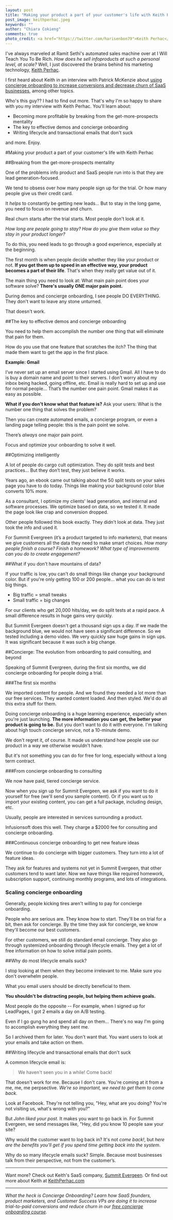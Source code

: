 ```yaml
---
layout: post
title: "Making your product a part of your customer's life with Keith Perhac"
post_image: keithperhac.jpeg
keywords: ""
author: "Chiara Cokieng"
comments: true
photo_credit: <a href="https://twitter.com/harisenbon79">Keith Perhac</a>
---
```


I've always marveled at Ramit Sethi's automated sales machine over at I Will Teach You To Be Rich. *How does he sell infoproducts at such a personal level, at scale?* Well, I just discovered the brains behind his marketing technology, [Keith Perhac](http://keithperhac.com/).

I first heard about Keith in an interview with Patrick McKenzie about [using concierge onboarding to increase conversions and decrease churn of SaaS businesses](http://www.kalzumeus.com/2014/06/19/kalzumeus-podcast-episode-7-launching-new-products/), among other topics.

Who's this guy?? I had to find out more. That's why I'm so happy to share with you my interview with Keith Perhac. You'll learn about:

+ Becoming more profitable by breaking from the get-more-prospects mentality
+ The key to effective demos and concierge onboarding
+ Writing lifecycle and transactional emails that don't suck

and more. Enjoy.

#Making your product a part of your customer's life with Keith Perhac

##Breaking from the get-more-prospects mentality

One of the problems info product and SaaS people run into is that they are lead generation-focused.

We tend to obsess over how many people sign up for the trial. Or how many people give us their credit card.

It *helps* to constantly be getting new leads... But to stay in the long game, you need to focus on revenue and churn.

Real churn starts after the trial starts. Most people don't look at it.

*How long are people going to stay? How do you give them value so they stay in your product longer?*

To do this, you need leads to go through a good experience, especially at the beginning.

The first month is when people decide whether they like your product or not. **If you get them up to speed in an effective way, your product becomes a part of their life**. That's when they really get value out of it.

 The main thing you need to look at: What main pain point does your software solve? **There's usually ONE major pain point.**

During demos and concierge onboarding, I see people DO EVERYTHING. They don't want to leave any stone unturned.

That doesn't work.

##The key to effective demos and concierge onboarding

You need to help them accomplish the number one thing that will eliminate that pain for them.

How do you use that one feature that scratches the itch? The thing that made them want to get the app in the first place.

**Example: Gmail**

I’ve never set up an email server since I started using Gmail. All I have to do is buy a domain name and point to their servers. I don’t worry about my inbox being hacked, going offline, etc. Email is really hard to set up and use for normal people… That’s the number one pain point.  Gmail makes it as easy as possible.

**What if you don't know what that feature is?** Ask your users: What is the number one thing that solves the problem?

Then you can create automated emails, a concierge program, or even a landing page telling people: this is the pain point we solve.

There’s *always* one major pain point.

Focus and optimize your onboarding to solve it well.

##Optimizing intelligently

A lot of people do cargo cult optimization. They do split tests and best practices... But they don’t test, they just believe it works.

Years ago, an ebook came out talking about the 50 split tests on your sales page you have to do today. Things like making your background color blue converts 10% more.

As a consultant, I optimize my clients' lead generation, and internal and software processes. We optimize based on data, so we tested it. It made the page look like crap and conversion dropped.

Other people followed this book exactly. They didn't look at data. They just took the info and used it.

For Summit Evergreen (it’s a product targeted to info marketers), that means we give customers all the data they need to make smart choices. *How many people finish a course? Finish a homework? What type of improvements can you do to create engagement?*

##What if you don't have mountains of data?

If your traffic is low, you can't do small things like change your background color. But if you're only getting 100 or 200 people... what you can do is test big things.

+ Big traffic = small tweaks
+ Small traffic = big changes

For our clients who get 20,000 hits/day, we do split tests at a rapid pace. A small difference results in huge gains very quickly.

But Summit Evergeen doesn't get a thousand sign ups a day. If we made the background blue, we would not have seen a significant difference. So we tested including a demo video. We very quickly saw huge gains in sign ups. It was significant because it was such a big change.

##Concierge: The evolution from onboarding to paid consulting, and beyond

Speaking of Summit Evergreen, during the first six months, we did concierge onboarding for people doing a trial.

###The first six months

We imported content for people. And we found they needed a lot more than our free services. They wanted content loaded. And then styled. We'd do all this extra stuff for them.

Doing concierge onboarding is a huge learning experience, especially when you're just launching. **The more information you can get, the better your product is going to be.** But you don’t want to do it with everyone. I'm talking about high touch concierge service, not a 10-minute demo.

We don't regret it, of course. It made us understand how people use our product in a way we otherwise wouldn't have.

But it's not something you can do for free for long, especially without a long term contract.

###From concierge onboarding to consulting

We now have paid, tiered concierge service.

Now when you sign up for Summit Evergeen, we ask if you want to do it yourself for free (we'll send you sample content). Or if  you want us to import your existing content, you can get a full package, including design, etc.

Usually, people are interested in services surrounding a product.

Infusionsoft does this well. They charge a $2000 fee for consulting and concierge onboarding.

###Continuous concierge onboarding to get new feature ideas

We continue to do concierge with bigger customers. They turn into a lot of feature ideas.

They ask for features and systems not yet in Summit Evergeen, that other customers tend to want later. Now we have things like required homework, subscription support, continuing monthly programs, and lots of integrations.

### Scaling concierge onboarding

Generally, people kicking tires aren't willing to pay for concierge onboarding.

People who are serious are. They know how to start. They'll be on trial for a bit, then ask for concierge. By the time they ask for concierge, we know they'll become our best customers.

For other customers, we still do standard email concierge. They also go through systemized onboarding through lifecycle emails. They get a lot of free information on how to solve initial pain points.

##Why do most lifecycle emails suck?

I stop looking at them when they become irrelevant to me. Make sure you don't overwhelm people.

What you email users should be directly beneficial to them.

**You shouldn't be distracting people, but helping them achieve goals.**

Most people do the opposite -- For example, when I signed up for LeadPages, I got 2 emails a day on A/B testing.

Even if I go gung ho and spend all day on them... There's no way I'm going to accomplish everything they sent me.

So I archived them for later. You don't want that. You want users to look at your emails and take action on them.

##Writing lifecycle and transactional emails that don't suck

A common lifecycle email is:

>We haven't seen you in a while! Come back!

That doesn't work for me. Because I don't care. You're coming at it from a me, me, me perpsective. *We’re so important, we need to get them to come back.*

Look at Facebook. They're not telling you, "Hey, what are you doing? You're not visiting us, what's wrong with you?"

But *John liked your post.* It makes you want to go back in. For Summit Evergeen, we send messages like, "Hey, did you know 10 people saw your site?

Why would the customer want to log back in? It's not *come back!*, but *here are the benefits you'll get if you spend time getting back into the system*.

Why do so many lifecycle emails suck? Simple. Because most businesses talk from their perspective, not from the customer’s.

---

Want more? Check out Keith's SaaS company, [Summit Evergeen](http://summitevergreen.com/). Or find out more about Keith at [KeithPerhac.com](http://keithperhac.com/)

---


*What the heck is Concierge Onboarding? Learn how SaaS founders, product marketers, and Customer Success VPs are doing it to increase trial-to-paid conversions and reduce churn in our <a href="http://try.allaboard.io/concierge.html">free concierge onboarding course</a>.*
